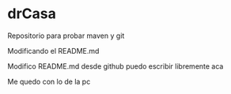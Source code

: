 # drCasa
Repositorio para probar maven y git

Modificando el README.md

Modifico README.md desde github
puedo escribir libremente aca

Me quedo con lo de la pc